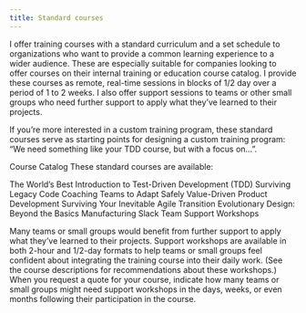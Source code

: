 ```yaml
---
title: Standard courses
---
```


I offer training courses with a standard curriculum and a set schedule to organizations who want to provide a common learning experience to a wider audience. These are especially suitable for companies looking to offer courses on their internal training or education course catalog. I provide these courses as remote, real-time sessions in blocks of 1/2 day over a period of 1 to 2 weeks. I also offer support sessions to teams or other small groups who need further support to apply what they’ve learned to their projects.

If you’re more interested in a custom training program, these standard courses serve as starting points for designing a custom training program: “We need something like your TDD course, but with a focus on…”.

Course Catalog
These standard courses are available:

The World’s Best Introduction to Test-Driven Development (TDD)
Surviving Legacy Code
Coaching Teams to Adapt Safely
Value-Driven Product Development
Surviving Your Inevitable Agile Transition
Evolutionary Design: Beyond the Basics
Manufacturing Slack
Team Support Workshops

Many teams or small groups would benefit from further support to apply what they’ve learned to their projects. Support workshops are available in both 2-hour and 1/2-day formats to help teams or small groups feel confident about integrating the training course into their daily work. (See the course descriptions for recommendations about these workshops.) When you request a quote for your course, indicate how many teams or small groups might need support workshops in the days, weeks, or even months following their participation in the course.